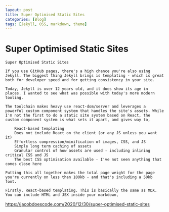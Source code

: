```yaml
---
layout: post
title: Super Optimised Static Sites
categories: [Blog]
tags: [Jekyll, OSS, markdown, theme]
--- 
```


# Super Optimised Static Sites

    Super Optimised Static Sites

    If you use GitHub pages, there's a high chance you're also using Jekyll. The biggest thing Jekyll brings is templating - which is great both for developer speed and for getting consistency in your site.

    Today, Jekyll is over 12 years old, and it does show its age in places. I wanted to see what was possible with today's more modern tooling.

    The toolchain makes heavy use react-dom/server and leverages a powerful custom component system that handles the site's assets. While I'm not the first to do a static site system based on React, the custom component system is what sets it apart, and gives way to,

        React-based templating
        Does not include React on the client (or any JS unless you want it)
        Effortless compression/minification of images, CSS, and JS
        Simple long term caching of assets
        Granular control of how assets are used - including inlining critical CSS and JS
        The best CSS optimisation available - I've not seen anything that comes close here

    Putting this all together makes the total page weight for the page you're currently on less than 100kb - and that's including a 50kb font.

    Firstly, React-based templating. This is basically the same as MDX. You can include HTML and JSX inside your markdown,

<https://jacobdoescode.com/2020/12/30/super-optimised-static-sites>

